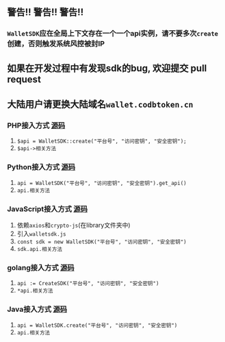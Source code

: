 ## 警告!! 警告!! 警告!!
### `WalletSDK`应在全局上下文存在一个一个api实例，请不要多次`create`创建，否则触发系统风控被封IP

## 如果在开发过程中有发现sdk的bug, 欢迎提交 pull request

## 大陆用户请更换大陆域名`wallet.codbtoken.cn`

### PHP接入方式 [源码](php/wallet_sdk.php)
1. `$api = WalletSDK::create("平台号", "访问密钥", "安全密钥");`
2. `$api->相关方法`

### Python接入方式 [源码](python/wallet_sdk.py)
1. `api = WalletSDK("平台号", "访问密钥", "安全密钥").get_api()`
2. `api.相关方法`

### JavaScript接入方式 [源码](js/walletsdk.js)
1. 依赖`axios`和`crypto-js`(在library文件夹中)
2. 引入`walletsdk.js`
3. `const sdk = new WalletSDK("平台号", "访问密钥", "安全密钥")`
4. `sdk.api.相关方法`

### golang接入方式 [源码](go/wallet/wallet_sdk.go)
1. `api := CreateSDK("平台号", "访问密钥", "安全密钥")`
2. `*api.相关方法`

### Java接入方式 [源码](java/src/main/kotlin/com/codb/sdk/Api.kt)
1. `api = WalletSDK.create("平台号", "访问密钥", "安全密钥")`
2. `api.相关方法`
